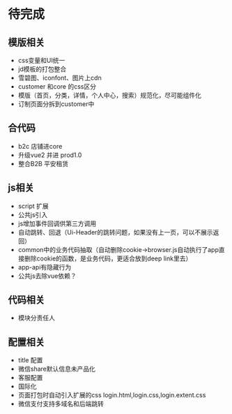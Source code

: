 # 待完成
## 模版相关
* css变量和UI统一
* jd模板的打包整合
* 雪碧图、iconfont、图片上cdn
* customer 和core 的css区分
* 模版（首页，分类，详情，个人中心，搜索）规范化，尽可能组件化
* 订制页面分拆到customer中
## 合代码
* b2c 店铺进core
* 升级vue2 并进 prod1.0
* 整合B2B 平安租赁
## js相关
* script 扩展
* 公共js引入
* js增加事件回调供第三方调用
* 自动跳转、回退（Ui-Header的跳转问题，如果没有上一页，可以不展示返回）
* common中的业务代码抽取（自动删除cookie->browser.js自动执行了app直接删除cookie的函数，是业务代码，更适合放到deep link里去）
* app-api有隐藏行为
* 公共js去除vue依赖？
## 代码相关
* 模块分责任人
## 配置相关
* title 配置
* 微信share默认信息未产品化
* 客服配置
* 国际化
* 页面打包时自动引入扩展的css login.html,login.css,login.extent.css
* 微信支付支持多域名和后端跳转












